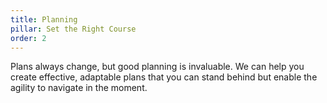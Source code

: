 ```yaml
---
title: Planning
pillar: Set the Right Course
order: 2
---
```

Plans always change, but good planning is invaluable. We can help you create effective, adaptable plans that you can stand behind but enable the agility to navigate in the moment.
